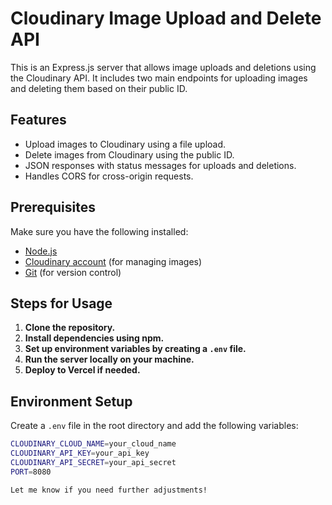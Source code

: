 # Cloudinary Image Upload and Delete API

This is an Express.js server that allows image uploads and deletions using the Cloudinary API. It includes two main endpoints for uploading images and deleting them based on their public ID.

## Features

- Upload images to Cloudinary using a file upload.
- Delete images from Cloudinary using the public ID.
- JSON responses with status messages for uploads and deletions.
- Handles CORS for cross-origin requests.

## Prerequisites

Make sure you have the following installed:

- [Node.js](https://nodejs.org/)
- [Cloudinary account](https://cloudinary.com/) (for managing images)
- [Git](https://git-scm.com/) (for version control)

## Steps for Usage

1. **Clone the repository.**
2. **Install dependencies using npm.**
3. **Set up environment variables by creating a `.env` file.**
4. **Run the server locally on your machine.**
5. **Deploy to Vercel if needed.**

## Environment Setup

Create a `.env` file in the root directory and add the following variables:

```bash
CLOUDINARY_CLOUD_NAME=your_cloud_name
CLOUDINARY_API_KEY=your_api_key
CLOUDINARY_API_SECRET=your_api_secret
PORT=8080

Let me know if you need further adjustments!
